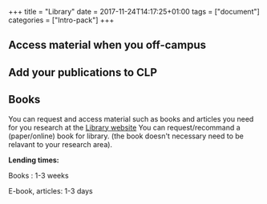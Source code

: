 +++
title =  "Library"
date = 2017-11-24T14:17:25+01:00
tags = ["document"]
categories = ["Intro-pack"]
+++

## Access material when you off-campus

## Add your publications to CLP

## Books
You can request and access material such as books and articles you need for you research at the [Library website](http://www.lib.chalmers.se/en/search/purchase-suggestions-and-interlibrary-loans/) 
You can request/recommand a (paper/online) book for library. (the book doesn't necessary need to be relavant to your research area).


**Lending times:**

Books : 1-3 weeks 

E-book, articles: 1-3 days
